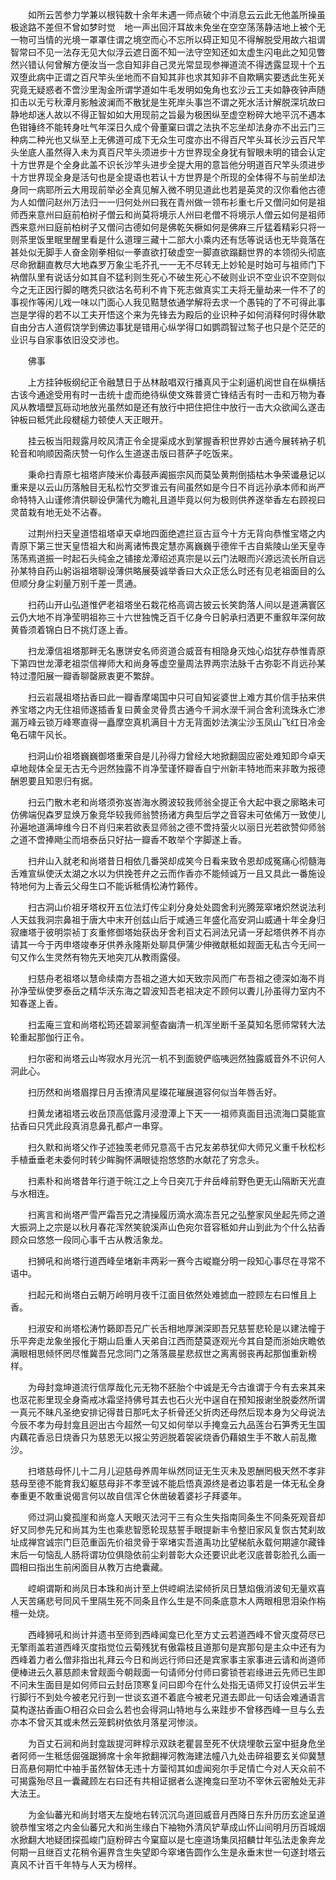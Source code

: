 <!-- { "loadSidebar": true } -->
　　如所云苦参力学兼以根钝数十余年未遇一师点破个中消息云云此无他盖所操虽极途路不差但不曾如梦时觉　地一声出回汗耳故未免坐在空空荡荡静洁地上被个无一物可当情的光境一罩罩住谓之境空而心不忘所以碍正知见不得解脱受用故六祖谓智常曰不见一法存无见大似浮云遮日面不知一法守空知还如太虚生闪电此之知见瞥然兴错认何曾解方便汝当一念自知非自己灵光常显现参禅道流不得透露显现十个五双堕此病中正谓之百尺竿头坐地而不自知其非也求其知非不自欺瞒实要透此生死关究竟无疑惑者不啻沙里淘金所谓学道如牛毛发明如兔角也玄沙云工夫如静夜钟声随扣击以无亏秋潭月影触波澜而不散犹是生死岸头事岂不谓之死水活计解脱深坑故曰静地却迷人故以不得正智如如大用现前之旨最为极困纵至虚空粉碎大地平沉不遇本色钳锤终不能转身吐气年深日久成个骨董窠曰谓之法执不忘坐却法身亦不出云门三种病二种光也又纵至上无佛道可成下无众生可度亦出不得百尺竿头耳长沙云百尺竿头坐底人虽然得入未为真百尺竿头须进步十方世界现全身犹有智眼未明的错会认定十方世界是个全身此盖不识长沙竿头进步全提大用的意旨他分明道百尺竿头须进步十方世界现全身是活句也是全提语也若认十方世界是个所现的全体得不与前坐却法身同一病耶所云大用现前举必全真见解入微不明见道此也若是英灵的汉你看他古德为人如僧问赵州万法归一一归何处州曰我在青州做一领布衫重七斤又僧问如何是祖师西来意州曰庭前柏树子僧云和尚莫将境示人州曰老僧不将境示人僧云如何是祖师西来意州曰庭前柏树子又僧问古德如何是佛乾矢橛如何是佛麻三斤猛着精彩只将一则茶里饭里眠里醒里看是什么道理三藏十二部大小乘内还有恁等说话也无毕竟落在甚处似无脚手人奋金刚拳相似一拳直欲打破虚空一脚直欲蹋翻世界的本领彻头彻底尽命掀翻直教尽大地森罗万象尘毛芥孔一一无不尽转无上妙轮是时始可与祖师门下衲僧队里有说话分如其自不猛利则生死心不破生死心不破则业识不空业识不空则似今之无正因行脚的瞎秃只欲沽名苟利不肯下死志做真实工夫将无量劫来一件不了的事视作等闲儿戏一味以门面心人我见黠慧依通学解将去求一个愚钝的了不可得此事岂是学得的若不以工夫开悟这个来为先锋去为殿后的业识种子如何消释何时得休歇自由分古人道假饶学到佛边事犹是错用心纵学得口如鹦鹉智过鹙子也只是个茫茫的业识与自家事依旧没交涉也。

　　佛事

　　上方挂钟板纲纪正令融慧日于丛林敲唱双行播真风于尘刹逼机阅世自在纵横括古该今通途受用有时一击统十虚而绝待纵使文殊普贤亡锋结舌有时一击和万物为春风从教墙壁瓦砾动地放光虽然如是还有放行中把住把住中放行一击大众欲闻么遂击钟板曰秪凭此段楗槌力顿使人天正眼开。

　　挂云板当阳觌露月皎风清正令全提渠成水到掌握香积世界妙古通今展转衲子机轮音和响顺因斋庆赞一句作么生道遂击版曰菩萨子吃饭来。

　　秉命扫青原七祖塔庐陵米价毒鼓声阗振宗风而莫坠黄荆倒插枯木争荣谶悬记以重来是以云山历落触目无私松竹交罗谁云有间虽然如是今日不肖远孙承本师和尚严命特特入山谨修清供聊设伊蒲代为瞻礼且道毕竟以何为极则供养遂举香左右顾视曰灵苗栽有地无处不沾春。

　　过荆州扫天皇道悟祖塔卓天卓地四面绝遮拦亘古亘今十方无背向恭惟宝塔之内青原下第三世天皇悟祖大和尚离诸怖畏定慧亦离巍巍乎德侔千古自紫陵山坐天皇寺荡荡焉道振一时起石头纯金之铺接龙潭绍述真宗是以云门法眼而兴源远流长所自远孙某特自药山躬诣祖塔聊设薄供略展葵诚举香曰大众正恁么时还有见老祖面目的么但顺分身尘刹量万别千差一贯通。

　　扫药山开山弘道惟俨老祖塔坐石栽花格高调古披云长笑韵落人间以是道满寰区云仍大地不肖净莹明祖祢三十六世独愧乏百千亿身今日躬承扫洒更不重叙年深何故黄昏须着锦白日不挑灯逐上香。

　　扫龙潭信祖塔那畔无名惠饼安名师资道合威音有相隐身灭烛心焰犹存恭惟青原下第四世龙潭老祖崇信禅师大和尚身等虚空量周法界两宗法脉千古弥彰不肖远孙某特过澧阳展一瓣香聊罄厥衷更不繁辞。

　　扫云岩晟祖塔拈香曰此一瓣香摩竭国中只可自知娑婆世上难方其价信手拈来供养宝塔之内无住祖师遂插香复曰黄金灵骨贯古通今千涧水濴千涧合舍利流珠永亡渗漏万峰云锁万峰寒直得一矗摩空真机满目十方无背面妙法演尘沙玉凤山飞红日冷金龟石啸午风长。

　　扫洞山价祖塔巍巍御塔重荣自是儿孙得力曾经大地掀翻固应密处难知即今卓天卓地觌体全呈无古无今迥然独露不肖净莹谨怀瓣香自宁州新丰特地而来非敢为报德酬恩要且知恩归有据。

　　扫云门散木老和尚塔须弥岌峇海水腾波较我师翁全提正令大起中衰之廓略未可仿佛端倪森罗显焕万象竞华较我师翁赞扬诸方典型后学之音容未可依俙万一致使儿孙遍地道满坤维今日不肖归来若欲表显师翁之德不啻持萤火以丽日光若欲赞仰师翁之道不啻捧飏尘而培泰岳只好拈一瓣香不敢举个字脚遂上香。

　　扫弁山入就老和尚塔昔日相依几番哭却成笑今日看来致令恩却成冤痛心彻髓海舌难宣纵使沃太湖之水以为供挽苍弁之云而作香亦不能倾诚万一且又具此一番施设特地何为上香云父母生口不能诉秪倩松涛竹籁传。

　　扫古洞山价祖牙塔权开五位法灯传尘刹分身处处圆舍利光腾笼窣堵炽然说法利人天兹我洞宗鼻祖于唐大中末开创兹山后于咸通三年盛化高安洞山威通十年全身归寂瘗塔于彼明崇祯丁亥重修御塔始获齿牙舍利百丈石涧法兄请一牙起塔供养不肖亦请其一今于丙申塔竣奉牙供养永隆斯处聊具伊蒲少伸微献秪如觌面无私古今无间一句又作么生灵然有物先天地突兀从教雨露侵。

　　扫慈舟老祖塔以慧命续南方吾祖之道大如天致宗风而广布吾祖之德深如海不肖孙净莹纵使罗泰岳之精华沃东海之碧波知吾老祖决定不顾何以聻儿孙虽得力室内不知春遂上香。

　　扫盂庵三宜和尚塔松筠还碧翠涧壑杳幽清一机浑坐断千圣莫知名愿师常转大法轮重起那伽行正令。

　　扫尔密和尚塔云山岑寂水月光沉一机不到面貌俨临咦迥然独露威音外不识何人洞此心。

　　扫历然和尚塔眉撑日月舌撩清风星璨花璀展道容何似当年唇舌好。

　　扫黄龙诸祖塔云收岳顶高低露月浸澄潭上下天一一祖师真面目迅流海口莫能宣拈香曰只凭此段真消息鼻孔都卢一串穿。

　　扫久默和尚塔父作子述独羡老师兄意高千古兄友弟恭犹仰大师兄义重千秋松杉手植垂垂老未委何时转少眸胸怀满眼徒抱悠悠酌水献花了穷念头。

　　扫素朴和尚塔昔年行道于皖江之上今日突兀于弁岳峰前野色更无山隔断天光直与水相连。

　　扫离言和尚塔严雪严霜吾兄之清操履历滴水滴冻吾兄之弘整家风坐起先师之道大振洞上之宗是以秋月春花浑然笑貌溪声山色宛尔音容秪如弁山到此为个什么拈香顾众曰悠悠一段同心事千古从教活象龙。

　　扫狮吼和尚塔行道西峰垒堵新丰两彩一赛今古嵷巃分明一段知心事尽在寻常不语中。

　　扫起元和尚塔白云朝万岭明月夜千江面目依然处难摅血一腔顾左右曰惟且上香。

　　扫淑安和尚塔松涛竹籁即吾兄广长舌相地厚渊深即吾兄慈誓悲轮是以建法幢于乐平奔走龙象坐报化于期山启重人天弟自江西而楚莫逐观光今其自楚而浙始庆瞻依满眼相思倾怀罔尽惟冀吾兄念同门之落落晨星悲叔世之离离弱丧再起那伽重新榜样。

　　为母封龛坤道流行信厚哉化元无物不胚胎个中诚是无今古谁谓于今有去来其来也沤花影里现全身斋戒冰霜坚持佛号其去也石火光中逞自在预知报谢坐脱委然所谓一真元不昧凡圣绝安排记得昔日那吒太子析骨还父折肉还母然后现本身为父母说法今辰不孝为母封龛且迥出古今超然一句又如何举以手掩龛云九品莲台石笋秀无生国内藕花香忌日烧香只为慈恩无以报尘劳迥脱着袈裟烧香仍藉娘生手不敢人前乱撒沙。

　　扫塔慈母怀儿十二月儿迎慈母养周年纵然同证无生灭未及恩酬罔极天然不孝非慈母至德不能育我幻躯慈母非不孝至诚不能启悟真源终是者边事若是一体无私全身奉重更不敢重说偈言何以故自信浑仑休凿破着婆衫子拜婆年。

　　师过洞山奠孤崖和尚龛人天眼灭法河干三有众生失指南同条生不同条死观音却好又同参先兄和尚其为生也乘悲智愿轮现慈誓手眼提新丰令整旧家风复恢古梵刹故址成禅宫诚宗门巨范重函先价祖灵骨于窣堵实吾道禹功比望梯航永载何期遽尔藏锋末后一句恼乱人肠将谓功位俱隐依前尘刹普彰大众还要识此老汉底普彰脸孔么画一圆相曰指出生前闲面目从教万古绝囊藏。

　　崆峒谓斯和尚凤日本珠和尚计至上供崆峒法梁倾折凤日慧焰俄消波旬无量欢喜人天苦痛悲号同风千里隔生死不同条且作么生是不同条底意木人两眼相思泪染作栴檀一处烧。

　　西峰狮吼和尚计并遗书至师到西峰闻龛已化至方丈云若道西峰不曾灭度荷尽已无擎雨盖若道西峰灭度指觉位云菊残犹有傲霜枝且道那句是宾那句是主众中还有为西峰着力者么僧非指出礼拜云今日和尚远行师曰还是宾家事主家事进云请和尚道师便棒进云久慕慈颜未曾觌面今朝觌面一句请师分付师曰雾锁苍岩缘进云先师已生即不问未生面目是如何师曰云封岳顶寒复问曰即今在什么处指无语师又打设供云半生行脚行不到处今被老兄行到一世谈玄道不着底今被老兄道去即此一句话会难通语言莫构遂拈香画○相召众曰会么若也会得洞山特地与么来跬步不曾移西峰一旦与么去亦本不曾灭其或未然云笼鹤树依依月落星河惨淡。

　　为百丈石涧和尚封龛跋提河畔椁示双趺老瞿昙至死不伏烧埋欹云室中挺身危坐者阿师一生秪恁倔强踞狮席十余年掀翻禅河教海建法幢八九处击碎祖要玄关仰冀慧日高悬何期忙中袖手虽然智体无违十方蓥彻其如虚闻宛尔手足情亡今对人天众前不可揭露殆尽且一囊藏顾左右曰还有共相证据者么遂掩龛曰至功不宰休云密触处无非大法王。

　　为金仙蕃光和尚封塔天左旋地右转沉沉鸟道回威音月西降日东升历历玄途呈道貌恭惟宝塔之内金仙蕃兄大和尚生缘白下袖物外清风铲草成山怀山间明月历百城烟水掀翻大地疑团探孤峻门庭粉碎古今窠窟以是七座道场集凤招麟廿年弘法走象奔龙何期一且继百丈花稍令遍界含生失望即今窣堵告圆作么生是永垂末世一句遂封塔云真风不计百千年特与人天为榜样。

